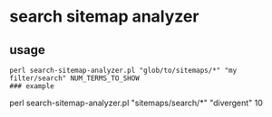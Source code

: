 search sitemap analyzer
==========

## usage
```
perl search-sitemap-analyzer.pl "glob/to/sitemaps/*" "my filter/search" NUM_TERMS_TO_SHOW
### example
```
perl search-sitemap-analyzer.pl "sitemaps/search/*" "divergent" 10
```

